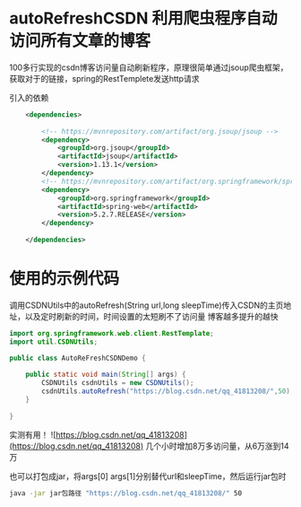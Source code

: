 # autoRefreshCSDN 利用爬虫程序自动访问所有文章的博客
100多行实现的csdn博客访问量自动刷新程序，原理很简单通过jsoup爬虫框架，获取对于的链接，spring的RestTemplete发送http请求



引入的依赖
```xml
    <dependencies>
    
        <!-- https://mvnrepository.com/artifact/org.jsoup/jsoup -->
        <dependency>
            <groupId>org.jsoup</groupId>
            <artifactId>jsoup</artifactId>
            <version>1.13.1</version>
        </dependency>
        <!-- https://mvnrepository.com/artifact/org.springframework/spring-web -->
        <dependency>
            <groupId>org.springframework</groupId>
            <artifactId>spring-web</artifactId>
            <version>5.2.7.RELEASE</version>
        </dependency>
        
    </dependencies>
```
# 使用的示例代码
调用CSDNUtils中的autoRefresh(String url,long sleepTime)传入CSDN的主页地址，以及定时刷新的时间，时间设置的太短刷不了访问量
博客越多提升的越快
```java
import org.springframework.web.client.RestTemplate;
import util.CSDNUtils;

public class AutoReFreshCSDNDemo {
    
    public static void main(String[] args) {
        CSDNUtils csdnUtils = new CSDNUtils();
        csdnUtils.autoRefresh("https://blog.csdn.net/qq_41813208/",50);//csdn设置了时间大概1分钟
    }
    
}

```
实测有用！
![https://blog.csdn.net/qq_41813208](https://blog.csdn.net/qq_41813208)
几个小时增加8万多访问量，从6万涨到14万

也可以打包成jar，将args[0] args[1]分别替代url和sleepTime，然后运行jar包时
```bash
java -jar jar包路径 "https://blog.csdn.net/qq_41813208/" 50
```

